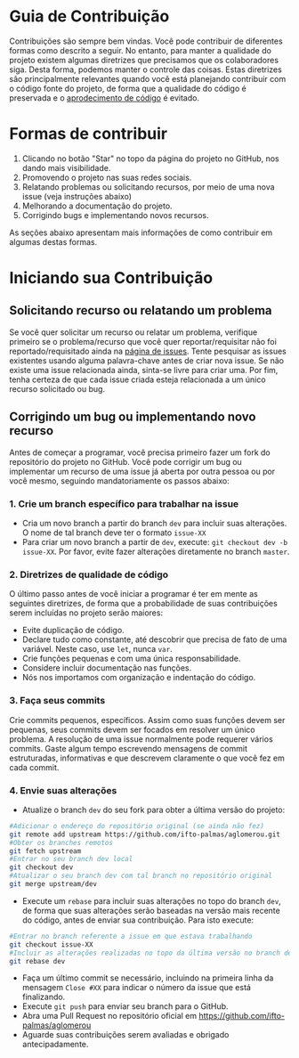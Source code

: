 # Guia de Contribuição

Contribuições são sempre bem vindas. Você pode contribuir de diferentes formas como descrito a seguir.
No entanto, para manter a qualidade do projeto existem algumas diretrizes que precisamos que os colaboradores siga.
Desta forma, podemos manter o controle das coisas.
Estas diretrizes são principalmente relevantes quando você está planejando contribuir com o código fonte do projeto,
de forma que a qualidade do código é preservada e o [aprodecimento de código](https://en.wikipedia.org/wiki/Software_rot) é evitado.

# Formas de contribuir

1. Clicando no botão "Star" no topo da página do projeto no GitHub, nos dando mais visibilidade.
1. Promovendo o projeto nas suas redes sociais.
1. Relatando problemas ou solicitando recursos, por meio de uma nova issue (veja instruções abaixo)
1. Melhorando a documentação do projeto.
1. Corrigindo bugs e implementando novos recursos.

As seções abaixo apresentam mais informações de como contribuir em algumas destas formas.

# Iniciando sua Contribuição

## Solicitando recurso ou relatando um problema

Se você quer solicitar um recurso ou relatar um problema, verifique primeiro se o problema/recurso que você quer reportar/requisitar não foi reportado/requisitado ainda na [página de issues](https://github.com/ifto-palmas/aglomerou).
Tente pesquisar as issues existentes usando alguma palavra-chave antes de criar nova issue. 
Se não existe uma issue relacionada ainda, sinta-se livre para criar uma.
Por fim, tenha certeza de que cada issue criada esteja relacionada a um único recurso solicitado ou bug.

## Corrigindo um bug ou implementando novo recurso

Antes de começar a programar, você precisa primeiro fazer um fork do repositório do projeto no GitHub.
Você pode corrigir um bug ou implementar um recurso de uma issue já aberta por outra pessoa ou por você mesmo,
seguindo mandatoriamente os passos abaixo:

### 1. Crie um branch específico para trabalhar na issue

* Cria um novo branch a partir do branch `dev` para incluir suas alterações. O nome de tal branch deve ter o formato `issue-XX`
* Para criar um novo branch a partir de `dev`, execute: `git checkout dev -b issue-XX`. 
  Por favor, evite fazer alterações diretamente no branch `master`.

### 2. Diretrizes de qualidade de código

O último passo antes de você iniciar a programar é ter em mente as seguintes diretrizes, de forma que a probabilidade de suas contribuições serem incluídas no projeto serão maiores:

- Evite duplicação de código. 
- Declare tudo como constante, até descobrir que precisa de fato de uma variável. Neste caso, use `let`, nunca `var`.
- Crie funções pequenas e com uma única responsabilidade.
- Considere incluir documentação nas funções.
- Nós nos importamos com organização e indentação do código.

### 3. Faça seus commits

Crie commits pequenos, específicos.
Assim como suas funções devem ser pequenas, seus commits devem ser focados em resolver um único problema.
A resolução de uma issue normalmente pode requerer vários commits.
Gaste algum tempo escrevendo mensagens de commit estruturadas, informativas e que descrevem claramente o que você fez em cada commit.

### 4. Envie suas alterações

* Atualize o branch `dev` do seu fork para obter a última versão do projeto:  

```bash
#Adicionar o endereço do repositório original (se ainda não fez)
git remote add upstream https://github.com/ifto-palmas/aglomerou.git
#Obter os branches remotos
git fetch upstream
#Entrar no seu branch dev local
git checkout dev
#Atualizar o seu branch dev com tal branch no repositório original
git merge upstream/dev
```

* Execute um `rebase` para incluir suas alterações no topo do branch `dev`, de forma que suas alterações serão baseadas na versão mais recente do código, antes de enviar sua contribuição. Para isto execute:

```bash
#Entrar no branch referente a issue em que estava trabalhando
git checkout issue-XX
#Incluir as alterações realizadas no topo da última versão no branch dev
git rebase dev
```

* Faça um último commit se necessário, incluindo na primeira linha da mensagem `Close #XX` para indicar o número da issue que está finalizando.
* Execute `git push` para enviar seu branch para o GitHub.
* Abra uma Pull Request no repositório oficial em https://github.com/ifto-palmas/aglomerou
* Aguarde suas contribuições serem avaliadas e obrigado antecipadamente.
